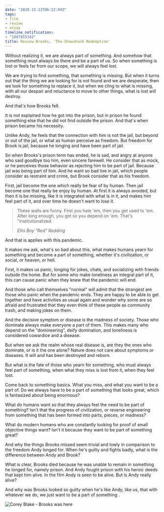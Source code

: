 ```yaml
---
date: "2020-12-13T06:22:04Z"
tags:
- film
- review
- essay
timeline_notification:
- "1607815342"
title: Review Brooks, 'The Shawshank Redemption'
---
```

Without realizing it, we are always part of something. And somehow that something must always be there and be a part of us. So when something is lost or feels far from our scope, we will always feel lost.

We are trying to find something, that something is missing. But when it turns out that the thing we are looking for is not found and we are desperate, then we look for something to replace it, but when we cling to what is missing, with all our despair and reluctance to move to other things, what is lost will destroy.

And that's how Brooks felt.

It is not explained how he got into the prison, but in prison he found something else that he did not find outside the prison. And that's when prison became his necessity.

Unlike Andy, he feels that the connection with him is not the jail, but beyond or out of the jail, or what as human perceive as freedom. But freedom for Brook is jail, because he longing and have been part of jail.

So when Brooks's prison term has ended, he is sad, and angry at anyone who said goodbye too him, even sincere farewell. He consider that as mock, or he perceives those behavior as rejecting him to be part of jail. Because jail was being part of him. And he want so bad live in jail, which people consider as restraint and crime, but Brook consider that as his freedom.

First, jail become the one which really be fear of by human. Then jail become one that really be enjoy by human. At first it is always avoided, but then it is be missing, like it is integrated with what is in it, and makes him feel part of it, and over time he doesn't want to lose it.

<blockquote class="wp-block-quote">
  <p>
    These walls are funny. First you hate 'em, then you get used to 'em. After long enough, you get so you depend on 'em. That's "institutionalized.
  </p>
  
  <cite>Ellis Boy "Red" Redding</cite>
</blockquote>

And that is applies with this pandemic.

It makes me ask, what's so bad about this, what makes humans yearn for something and become a part of something, whether it's civilization, or social, or heaven, or hell.

First, it makes us panic, longing for jokes, chats, and socializing with friends outside the home. But for some who make loneliness an integral part of it, this can cause panic when they knew that the pandemic will end.

And those who call themselves "normal" will admit that the strangest are those who panic when the pandemic ends. They are happy to be able to get together and have activities as usual again and wonder why some are so afraid and frustrated that they even think of these people as community trash, and making jokes on them.

And the decisive symptom or disease is the madness of society. Those who dominate always make everyone a part of them. This makes many who depend on the "domineering", deify domination, and loneliness is considered cowardice and a disease.

But when we ask the realm whose real disease is, are they the ones who dominate, or is it the one alone? Nature does not care about symptoms or diseases. It will and has been destroyed and reborn.

But what is the fate of those who yearn for something, who must always feel part of something, when what they miss is lost from it, when they feel lost.

Come back to something basics. What you miss, and what you want to be a part of. Do we always have to be a part of something that looks great, which is fantasized about being enormous?

What do humans want so that they always feel the need to be part of something? Isn't that the progress of civilization, or reverse engineering from something that has been formed into parts, pieces, or madness?

What do modern humans who are constantly looking for proof of small objective things want? Isn't it because they want to be part of something great?

And why the things Brooks missed seem trivial and lowly in comparison to the freedom Andy longed for. When he's guilty and fights badly, what is the difference between Andy and Brook?

What is clear, Brooks died because he was unable to remain in something he longed for, namely prison. And Andy fought prison with his heroic deeds that kept him alive. In the film Andy is seen to be alive. But is Andy really alive?

And why was Brooks looked so guilty when he's like Andy, like us, that with whatever we do, we just want to be a part of something .

![Corey Blake - Brooks was here](https://cdnb.artstation.com/p/assets/images/images/010/608/025/large/corey-blake-brooks.jpg)